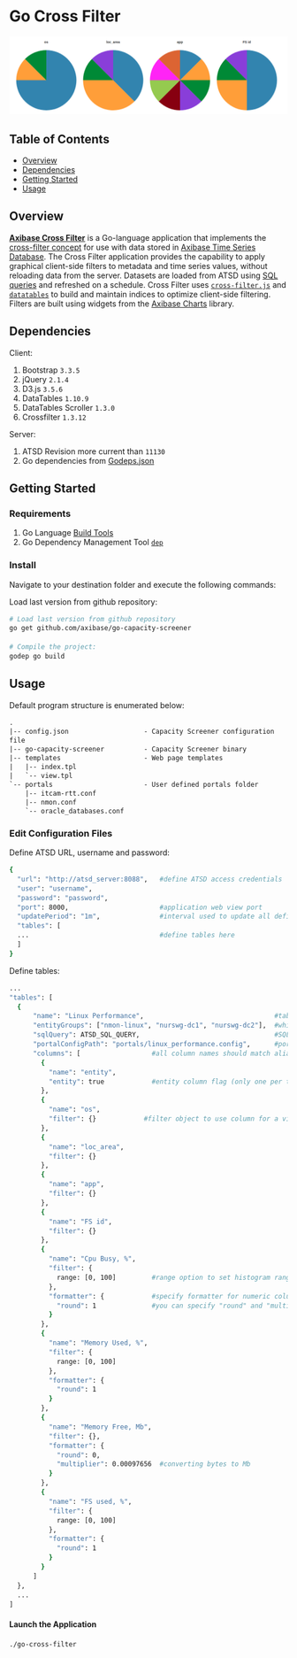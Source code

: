 # Go Cross Filter

![](./images/cross-filter-title.png)

## Table of Contents

* [Overview](#overview)
* [Dependencies](#dependencies)
* [Getting Started](#getting-started)
* [Usage](#usage)

## Overview

[**Axibase Cross Filter**](https://apps.axibase.com/cross-filter/?table=Linux%20Performance) is a Go-language application that implements the [cross-filter concept](https://square.github.io/crossfilter/) for use with data stored in [Axibase Time Series Database](https://axibase.com/docs/atsd/). The Cross Filter application provides the capability to apply graphical client-side filters to metadata and time series values, without reloading data from the server. Datasets are loaded from ATSD using [SQL queries](https://axibase.com/docs/atsd/sql/sql-console.html) and refreshed on a schedule. Cross Filter uses [`cross-filter.js`](https://square.github.io/crossfilter/) and [`datatables`](https://www.datatables.net/) to build and maintain indices to optimize client-side filtering. Filters are built using widgets from the [Axibase Charts](https://github.com/axibase/charts/blob/master/README.md#axibase-charts) library.

## Dependencies

Client:

1. Bootstrap `3.3.5`
2. jQuery `2.1.4`
3. D3.js `3.5.6`
4. DataTables `1.10.9`
5. DataTables Scroller `1.3.0`
6. Crossfilter `1.3.12`

Server:

1. ATSD Revision more current than `11130`
2. Go dependencies from [Godeps.json](./Godeps/Godeps.json)  

## Getting Started

### Requirements

1. Go Language [Build Tools](https://golang.org/pkg/go/build/)
2. Go Dependency Management Tool [`dep`](https://github.com/golang/dep)

### Install

Navigate to your destination folder and execute the following commands:

Load last version from github repository:
```bash
# Load last version from github repository
go get github.com/axibase/go-capacity-screener

# Compile the project:
godep go build
```

## Usage

Default program structure is enumerated below:

```text
.
|-- config.json                   - Capacity Screener configuration file
|-- go-capacity-screener          - Capacity Screener binary
|-- templates                     - Web page templates
|   |-- index.tpl
|   `-- view.tpl
`-- portals                       - User defined portals folder
    |-- itcam-rtt.conf
    |-- nmon.conf
    `-- oracle_databases.conf
```

### Edit Configuration Files

Define ATSD URL, username and password:

```bash
{
  "url": "http://atsd_server:8088",   #define ATSD access credentials
  "user": "username",
  "password": "password",
  "port": 8000,                       #application web view port
  "updatePeriod": "1m",               #interval used to update all defined tables
  "tables": [
  ...                                 #define tables here
  ]
}
```

Define tables:

```bash
...
"tables": [
  {
      "name": "Linux Performance",                                 #table name                               
      "entityGroups": ["nmon-linux", "nurswg-dc1", "nurswg-dc2"],  #which entity groups can be used to filter the table(dataset) 
      "sqlQuery": ATSD_SQL_QUERY,                                  #SQL query to load data from ATSD
      "portalConfigPath": "portals/linux_performance.config",      #portal configuration file
      "columns": [                  #all column names should match aliases in sqlQuery.
        {
          "name": "entity",                  
          "entity": true            #entity column flag (only one per table) to view the portal
        },
        {
          "name": "os",             
          "filter": {}            #filter object to use column for a visual filtering.
        },
        {
          "name": "loc_area",
          "filter": {}
        },
        {
          "name": "app",
          "filter": {}
        },
        {
          "name": "FS id",
          "filter": {}
        },
        {
          "name": "Cpu Busy, %",
          "filter": {
            range: [0, 100]         #range option to set histogram range for numeric columns
          },
          "formatter": {            #specify formatter for numeric columns to render column value based on formula (round(multiplier * value))
            "round": 1              #you can specify "round" and "multiplier" independently.
          }
        },
        {
          "name": "Memory Used, %",
          "filter": {
            range: [0, 100]
          },
          "formatter": {
            "round": 1
          }
        },
        {
          "name": "Memory Free, Mb",
          "filter": {},
          "formatter": {
            "round": 0,
            "multiplier": 0.00097656  #converting bytes to Mb
          }
        },
        {
          "name": "FS used, %",
          "filter": {
            range: [0, 100]
          },
          "formatter": {
            "round": 1
          }
        }
      ]
  },
  ...
]
```

#### Launch the Application

```bash
./go-cross-filter
```
